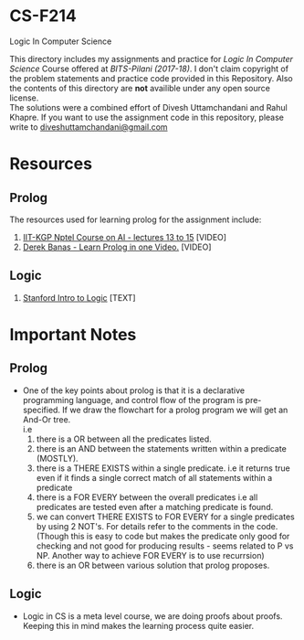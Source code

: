 # CS-F214
Logic In Computer Science

This directory includes my assignments and practice for _Logic In Computer Science_ Course offered at _BITS-Pilani (2017-18)_.
I don't claim copyright of the problem statements and practice code provided in this Repository. Also the contents of this directory are **not** availible under any open source license.  
The solutions were a combined effort of Divesh Uttamchandani and Rahul Khapre. If you want to use the assignment code in this repository, please write to diveshuttamchandani@gmail.com

# Resources
##  Prolog 
The resources used for learning prolog for the assignment include:  
1. [IIT-KGP Nptel Course on AI - lectures 13 to 15](https://www.youtube.com/watch?v=jySpg72Vbc4) \[VIDEO]
2. [Derek Banas - Learn Prolog in one Video.](https://www.youtube.com/watch?v=SykxWpFwMGs) \[VIDEO]

## Logic
1. [Stanford Intro to Logic](http://intrologic.stanford.edu/lessons/lessons.html) \[TEXT]

# Important Notes
## Prolog
- One of the key points about prolog is that it is a declarative programming language, and control flow of the program is pre-specified. If we draw the flowchart for a prolog program we will get an And-Or tree.  
i.e
  1. there is a OR between all the predicates listed.
  2. there is an AND between the statements written within a predicate (MOSTLY).
  3. there is a THERE EXISTS within a single predicate. i.e it returns true even if it finds a single correct match of all statements within a predicate
  4. there is a FOR EVERY between the overall predicates i.e all predicates are tested even after a matching predicate is found.
  5. we can convert THERE EXISTS to FOR EVERY for a single predicates by using 2 NOT's. For details refer to the comments in the code. (Though this is easy to code but makes the predicate only good for checking and not good for producing results - seems  related to P vs NP. Another way to achieve FOR EVERY is to use recurrsion)
  6. there is an OR between various solution that prolog proposes.

## Logic
- Logic in CS is a meta level course, we are doing proofs about proofs. Keeping this in mind makes the learning process quite easier.

